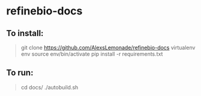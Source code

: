 # refinebio-docs

## To install:

> git clone https://github.com/AlexsLemonade/refinebio-docs
> virtualenv env
> source env/bin/activate
> pip install -r requirements.txt

## To run:

> cd docs/
> ./autobuild.sh

